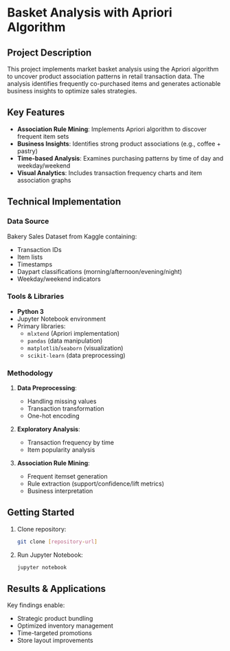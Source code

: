 # Basket Analysis with Apriori Algorithm

## Project Description
This project implements market basket analysis using the Apriori algorithm to uncover product association patterns in retail transaction data. The analysis identifies frequently co-purchased items and generates actionable business insights to optimize sales strategies.

## Key Features
- **Association Rule Mining**: Implements Apriori algorithm to discover frequent item sets
- **Business Insights**: Identifies strong product associations (e.g., coffee + pastry)
- **Time-based Analysis**: Examines purchasing patterns by time of day and weekday/weekend
- **Visual Analytics**: Includes transaction frequency charts and item association graphs

## Technical Implementation
### Data Source
Bakery Sales Dataset from Kaggle containing:
- Transaction IDs
- Item lists
- Timestamps
- Daypart classifications (morning/afternoon/evening/night)
- Weekday/weekend indicators

### Tools & Libraries
- **Python 3**
- Jupyter Notebook environment
- Primary libraries:
  - `mlxtend` (Apriori implementation)
  - `pandas` (data manipulation)
  - `matplotlib`/`seaborn` (visualization)
  - `scikit-learn` (data preprocessing)

### Methodology
1. **Data Preprocessing**:
   - Handling missing values
   - Transaction transformation
   - One-hot encoding

2. **Exploratory Analysis**:
   - Transaction frequency by time
   - Item popularity analysis

3. **Association Rule Mining**:
   - Frequent itemset generation
   - Rule extraction (support/confidence/lift metrics)
   - Business interpretation

## Getting Started
1. Clone repository:
   ```bash
   git clone [repository-url]
   ```
2. Run Jupyter Notebook:
   ```bash
   jupyter notebook
   ```
## Results & Applications
Key findings enable:

  - Strategic product bundling
  - Optimized inventory management
  - Time-targeted promotions
  - Store layout improvements
